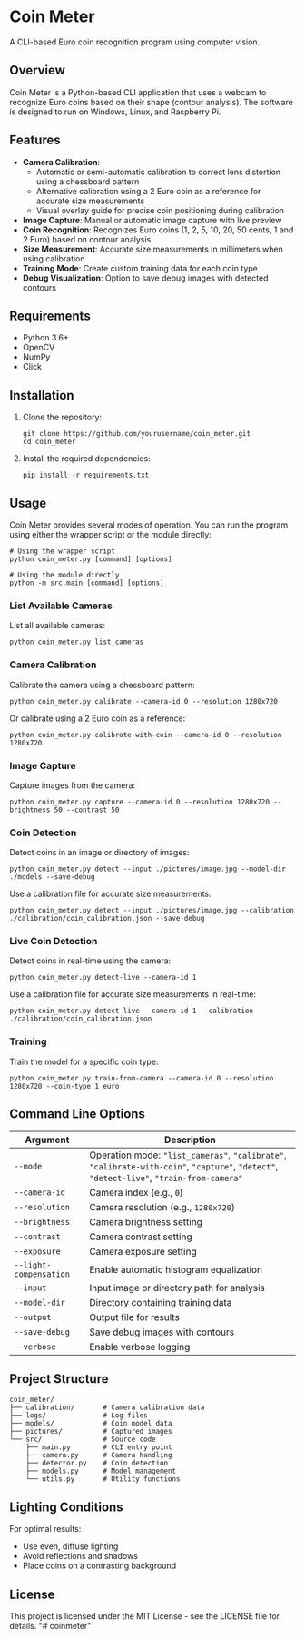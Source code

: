 # Coin Meter

A CLI-based Euro coin recognition program using computer vision.

## Overview

Coin Meter is a Python-based CLI application that uses a webcam to recognize Euro coins based on their shape (contour analysis). The software is designed to run on Windows, Linux, and Raspberry Pi.

## Features

- **Camera Calibration**: 
  - Automatic or semi-automatic calibration to correct lens distortion using a chessboard pattern
  - Alternative calibration using a 2 Euro coin as a reference for accurate size measurements
  - Visual overlay guide for precise coin positioning during calibration
- **Image Capture**: Manual or automatic image capture with live preview
- **Coin Recognition**: Recognizes Euro coins (1, 2, 5, 10, 20, 50 cents, 1 and 2 Euro) based on contour analysis
- **Size Measurement**: Accurate size measurements in millimeters when using calibration
- **Training Mode**: Create custom training data for each coin type
- **Debug Visualization**: Option to save debug images with detected contours

## Requirements

- Python 3.6+
- OpenCV
- NumPy
- Click

## Installation

1. Clone the repository:
   ```
   git clone https://github.com/yourusername/coin_meter.git
   cd coin_meter
   ```

2. Install the required dependencies:
   ```
   pip install -r requirements.txt
   ```

## Usage

Coin Meter provides several modes of operation. You can run the program using either the wrapper script or the module directly:

```
# Using the wrapper script
python coin_meter.py [command] [options]

# Using the module directly
python -m src.main [command] [options]
```

### List Available Cameras

List all available cameras:

```
python coin_meter.py list_cameras
```

### Camera Calibration

Calibrate the camera using a chessboard pattern:

```
python coin_meter.py calibrate --camera-id 0 --resolution 1280x720
```

Or calibrate using a 2 Euro coin as a reference:

```
python coin_meter.py calibrate-with-coin --camera-id 0 --resolution 1280x720
```

### Image Capture

Capture images from the camera:

```
python coin_meter.py capture --camera-id 0 --resolution 1280x720 --brightness 50 --contrast 50
```

### Coin Detection

Detect coins in an image or directory of images:

```
python coin_meter.py detect --input ./pictures/image.jpg --model-dir ./models --save-debug
```

Use a calibration file for accurate size measurements:

```
python coin_meter.py detect --input ./pictures/image.jpg --calibration ./calibration/coin_calibration.json --save-debug
```

### Live Coin Detection

Detect coins in real-time using the camera:

```
python coin_meter.py detect-live --camera-id 1
```

Use a calibration file for accurate size measurements in real-time:

```
python coin_meter.py detect-live --camera-id 1 --calibration ./calibration/coin_calibration.json
```

### Training

Train the model for a specific coin type:

```
python coin_meter.py train-from-camera --camera-id 0 --resolution 1280x720 --coin-type 1_euro
```

## Command Line Options

| Argument             | Description |
|----------------------|-------------|
| `--mode`             | Operation mode: `"list_cameras"`, `"calibrate"`, `"calibrate-with-coin"`, `"capture"`, `"detect"`, `"detect-live"`, `"train-from-camera"` |
| `--camera-id`        | Camera index (e.g., `0`) |
| `--resolution`       | Camera resolution (e.g., `1280x720`) |
| `--brightness`       | Camera brightness setting |
| `--contrast`         | Camera contrast setting |
| `--exposure`         | Camera exposure setting |
| `--light-compensation` | Enable automatic histogram equalization |
| `--input`            | Input image or directory path for analysis |
| `--model-dir`        | Directory containing training data |
| `--output`           | Output file for results |
| `--save-debug`       | Save debug images with contours |
| `--verbose`          | Enable verbose logging |

## Project Structure

```
coin_meter/
├── calibration/       # Camera calibration data
├── logs/              # Log files
├── models/            # Coin model data
├── pictures/          # Captured images
└── src/               # Source code
    ├── main.py        # CLI entry point
    ├── camera.py      # Camera handling
    ├── detector.py    # Coin detection
    ├── models.py      # Model management
    └── utils.py       # Utility functions
```

## Lighting Conditions

For optimal results:
- Use even, diffuse lighting
- Avoid reflections and shadows
- Place coins on a contrasting background

## License

This project is licensed under the MIT License - see the LICENSE file for details.
"# coinmeter" 
